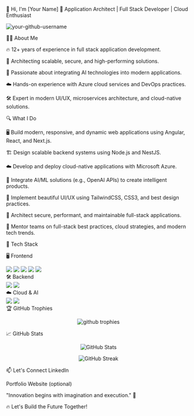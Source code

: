 👋 Hi, I'm [Your Name]
🚀 Application Architect | Full Stack Developer | Cloud Enthusiast
<p align="left"> <img src="https://komarev.com/ghpvc/?username=your-github-username&label=Profile%20views&color=0e75b6&style=flat" alt="your-github-username" /> </p>

👨‍💻 About Me

🔥 12+ years of experience in full stack application development.

🧠 Architecting scalable, secure, and high-performing solutions.

🤖 Passionate about integrating AI technologies into modern applications.

☁️ Hands-on experience with Azure cloud services and DevOps practices.

🛠️ Expert in modern UI/UX, microservices architecture, and cloud-native solutions.


🔍 What I Do

🖥️ Build modern, responsive, and dynamic web applications using Angular, React, and Next.js.

🏗️ Design scalable backend systems using Node.js and NestJS.

☁️ Develop and deploy cloud-native applications with Microsoft Azure.

🤖 Integrate AI/ML solutions (e.g., OpenAI APIs) to create intelligent products.

🎨 Implement beautiful UI/UX using TailwindCSS, CSS3, and best design practices.

🔐 Architect secure, performant, and maintainable full-stack applications.

🚀 Mentor teams on full-stack best practices, cloud strategies, and modern tech trends.

💼 Tech Stack

🖥️ Frontend
<div> <img src="https://img.shields.io/badge/Angular-DD0031?style=for-the-badge&logo=angular&logoColor=white" /> <img src="https://img.shields.io/badge/React-61DAFB?style=for-the-badge&logo=react&logoColor=black" /> <img src="https://img.shields.io/badge/Next.js-000000?style=for-the-badge&logo=nextdotjs&logoColor=white" /> <img src="https://img.shields.io/badge/Tailwind_CSS-38B2AC?style=for-the-badge&logo=tailwind-css&logoColor=white" /> <img src="https://img.shields.io/badge/CSS3-1572B6?style=for-the-badge&logo=css3&logoColor=white" /> </div>
🛠️ Backend
<div> <img src="https://img.shields.io/badge/Node.js-339933?style=for-the-badge&logo=node.js&logoColor=white" /> <img src="https://img.shields.io/badge/NestJS-E0234E?style=for-the-badge&logo=nestjs&logoColor=white" /> </div>
☁️ Cloud & AI
<div> <img src="https://img.shields.io/badge/Microsoft_Azure-0078D4?style=for-the-badge&logo=microsoft-azure&logoColor=white" /> <img src="https://img.shields.io/badge/OpenAI-412991?style=for-the-badge&logo=openai&logoColor=white" /> </div>
🏆 GitHub Trophies
<p align="center"> <img src="https://github-profile-trophy.vercel.app/?username=your-github-username&theme=radical&no-frame=true&no-bg=true&margin-w=4" alt="github trophies" /> </p>
📈 GitHub Stats
<p align="center"> <img src="https://github-readme-stats.vercel.app/api?username=your-github-username&show_icons=true&theme=radical" alt="GitHub Stats" /> </p> <p align="center"> <img src="https://github-readme-streak-stats.herokuapp.com/?user=your-github-username&theme=radical" alt="GitHub Streak" /> </p>
📫 Let's Connect
LinkedIn

Portfolio Website (optional)

"Innovation begins with imagination and execution." 🚀

🔥 Let's Build the Future Together!
